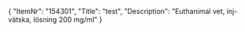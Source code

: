 {
  "ItemNr": "154301",
  "Title": "test",
  "Description": "Euthanimal vet, inj-vätska, lösning 200 mg/ml"
}